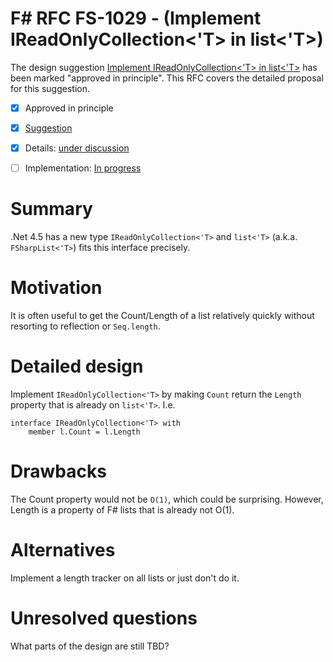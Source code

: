 # F# RFC FS-1029 - (Implement IReadOnlyCollection<'T> in list<'T>)

The design suggestion [Implement IReadOnlyCollection<'T> in list<'T>](https://github.com/fsharp/fslang-suggestions/issues/181) has been marked "approved in principle".
This RFC covers the detailed proposal for this suggestion.

* [x] Approved in principle
* [x] [Suggestion](https://github.com/fsharp/fslang-suggestions/issues/181)
* [x] Details: [under discussion](https://github.com/fsharp/fslang-design/issues/158)
* [ ] Implementation: [In progress](https://github.com/Microsoft/visualfsharp/pull/2093)


# Summary
[summary]: #summary

.Net 4.5 has a new type `IReadOnlyCollection<'T>` and `list<'T>` (a.k.a. `FSharpList<'T>`) fits this interface precisely.

# Motivation

[motivation]: #motivation

It is often useful to get the Count/Length of a list relatively quickly without resorting to reflection or `Seq.length`.

# Detailed design
[design]: #detailed-design

Implement `IReadOnlyCollection<'T>` by making `Count` return the `Length` property that is already on `list<'T>`. I.e.

```
interface IReadOnlyCollection<'T> with
    member l.Count = l.Length
```

# Drawbacks
[drawbacks]: #drawbacks

The Count property would not be `O(1)`, which could be surprising. However, Length is a property of F# lists that is already not O(1).

# Alternatives
[alternatives]: #alternatives

Implement a length tracker on all lists or just don't do it.

# Unresolved questions
[unresolved]: #unresolved-questions

What parts of the design are still TBD?

